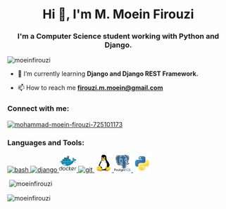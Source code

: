 <h1 align="center">Hi 👋, I'm M. Moein Firouzi</h1>
<h3 align="center">I'm a Computer Science student working with Python and Django.</h3>

<p align="left"> <img src="https://komarev.com/ghpvc/?username=moeinfirouzi&label=Profile%20views&color=0e75b6&style=flat" alt="moeinfirouzi" /> </p>

- 🌱 I’m currently learning **Django and Django REST Framework.**

- 📫 How to reach me **firouzi.m.moein@gmail.com**

<h3 align="left">Connect with me:</h3>
<p align="left">
<a href="https://www.linkedin.com/in/m-moein-firouzi" target="blank"><img align="center" src="https://raw.githubusercontent.com/rahuldkjain/github-profile-readme-generator/master/src/images/icons/Social/linked-in-alt.svg" alt="mohammad-moein-firouzi-725101173" height="30" width="40" /></a>
</p>

<h3 align="left">Languages and Tools:</h3>
<p align="left"> <a href="https://www.gnu.org/software/bash/" target="_blank" rel="noreferrer"> <img src="https://www.vectorlogo.zone/logos/gnu_bash/gnu_bash-icon.svg" alt="bash" width="40" height="40"/> </a> <a href="https://www.djangoproject.com/" target="_blank" rel="noreferrer"> <img src="https://cdn.worldvectorlogo.com/logos/django.svg" alt="django" width="40" height="40"/> </a> <a href="https://www.docker.com/" target="_blank" rel="noreferrer"> <img src="https://raw.githubusercontent.com/devicons/devicon/master/icons/docker/docker-original-wordmark.svg" alt="docker" width="40" height="40"/> </a> <a href="https://git-scm.com/" target="_blank" rel="noreferrer"> <img src="https://www.vectorlogo.zone/logos/git-scm/git-scm-icon.svg" alt="git" width="40" height="40"/> </a> <a href="https://www.linux.org/" target="_blank" rel="noreferrer"> <img src="https://raw.githubusercontent.com/devicons/devicon/master/icons/linux/linux-original.svg" alt="linux" width="40" height="40"/> </a> <a href="https://www.postgresql.org" target="_blank" rel="noreferrer"> <img src="https://raw.githubusercontent.com/devicons/devicon/master/icons/postgresql/postgresql-original-wordmark.svg" alt="postgresql" width="40" height="40"/> </a> <a href="https://www.python.org" target="_blank" rel="noreferrer"> <img src="https://raw.githubusercontent.com/devicons/devicon/master/icons/python/python-original.svg" alt="python" width="40" height="40"/> </a> </p>

<p>&nbsp;<img align="center" src="https://github-readme-stats.vercel.app/api?username=moeinfirouzi&show_icons=true&locale=en" alt="moeinfirouzi" /></p>

<p><img align="center" src="https://github-readme-streak-stats.herokuapp.com/?user=moeinfirouzi&" alt="moeinfirouzi" /></p>
